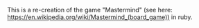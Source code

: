 This is a re-creation of the game "Mastermind" 
(see here: https://en.wikipedia.org/wiki/Mastermind_(board_game))
in ruby.